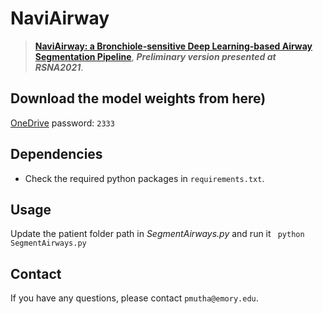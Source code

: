 # NaviAirway

> [**NaviAirway: a Bronchiole-sensitive Deep Learning-based Airway Segmentation Pipeline**](https://arxiv.org/abs/2203.04294), ***Preliminary version presented at RSNA2021***.

## Download the model weights from here)

[OneDrive](https://connecthkuhk-my.sharepoint.com/:f:/g/personal/wangad_connect_hku_hk/EquVeqhZkGdPoRZ6Ay0gDSgBHeaV2uP94ajR4MEj3B3fjw?e=eJgSta) password: ```2333```

## Dependencies

- Check the required python packages in `requirements.txt`.

## Usage
Update the patient folder path in *SegmentAirways.py* and run it
``` python SegmentAirways.py```

## Contact

If you have any questions, please contact ```pmutha@emory.edu```.
